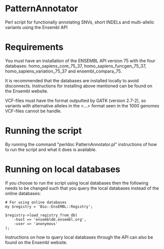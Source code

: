 # PatternAnnotator
Perl script for functionally annotating SNVs, short INDELs and multi-allelic variants using the Ensembl API

# Requirements
You must have an installation of the ENSEMBL API version 75 with the four databases: homo_sapiens_core_75_37, 
homo_sapiens_funcgen_75_37, homo_sapiens_variation_75_37 and ensembl_compara_75.

It is recommended that the databases are installed locally to avoid disconnects. Instructions for installing 
above mentioned can be found on the Ensembl website.

VCF-files must have the format outputted by GATK (version 2.7-2), so variants with alternative alleles in the 
<...> format seen in the 1000 genomes VCF-files cannot be handle.

# Running the script
By running the command "perldoc PatternAnnotator.pl" instructions of how to run the script and what it does
is available.

# Running on local databases
If you choose to run the script using local databases then the following needs to be changed such that you
query the local databases instead of the online databases:

    # For using online databases
    my $registry = 'Bio::EnsEMBL::Registry';
    
    $registry->load_registry_from_db(
        -host => 'ensembldb.ensembl.org',
        -user => 'anonymous'
    );

Instructions on how to query local databases through the API can also be found on the Ensembl website.
